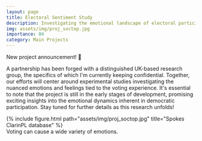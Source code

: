 ```yaml
---
layout: page
title: Electoral Sentiment Study
description: Investigating the emotional landscape of electoral participation
img: assets/img/proj_soctop.jpg
importance: 04
category: Main Projects
---
```


New project announcement! 🥳

A partnership has been forged with a distinguished UK-based research group, the specifics of which I'm currently keeping confidential. Together, our efforts will center around experimental studies investigating the nuanced emotions and feelings tied to the voting experience. It's essential to note that the project is still in the early stages of development, promising exciting insights into the emotional dynamics inherent in democratic participation. Stay tuned for further details as this research unfolds!


<div class="row">
    <div class="col-sm mt-3 mt-md-0 d-flex justify-content-center">
        <div class="img-fluid rounded z-depth-1 align-self-center">
            {% include figure.html path="assets/img/proj_soctop.jpg" title="Spokes ClarinPL database" %}
        </div>
    </div>
</div>
<div class="caption">
    Voting can cause a wide variety of emotions.
</div>
